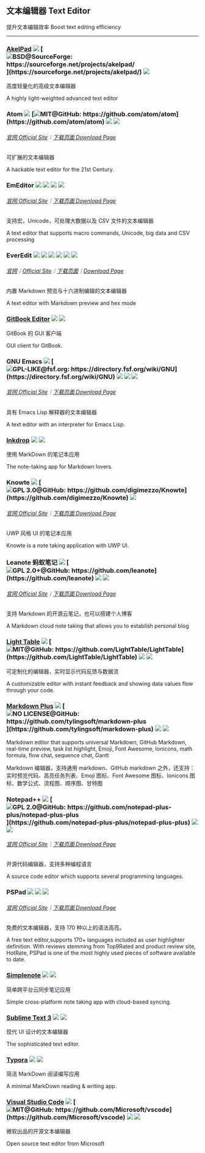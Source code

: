 ## 文本编辑器   Text Editor

提升文本编辑效率   Boost text editing efficiency

---

### [AkelPad](https://sourceforge.net/projects/akelpad/) ![](/assets/图片2.png) [![](/assets/open-source-icon.png "BSD@SourceForge: https://sourceforge.net/projects/akelpad/")](https://sourceforge.net/projects/akelpad/) ![](/assets/earth-globe.png)

高度轻量化的高级文本编辑器

A highly light-weighted advanced text editor

### Atom ![](/assets/图片2.png) [![](/assets/open-source-icon.png "MIT@GitHub: https://github.com/atom/atom")](https://github.com/atom/atom) ![](/assets/united-states.png) ![](/assets/usb.png)

###### [官网 Official Site](https://atom.io/)｜[下载页面 Download Page](https://github.com/atom/atom/releases)

可扩展的文本编辑器

A hackable text editor for the 21st Century.

### EmEditor ![](/assets/图片2.png) ![](/assets/earth-globe.png) ![](/assets/usb.png) ![](/assets/multi_platform.png)

###### [官网 Official Site](https://www.emeditor.com)｜[下载页面 Download Page](https://www.emeditor.com/download/)

支持宏，Unicode，可处理大数据以及 CSV 文件的文本编辑器

A text editor that supports macro commands, Unicode, big data and CSV processing

### EverEdit ![](/assets/图片2.png) ![](/assets/china.png) ![](/assets/united-states.png) ![](/assets/japan.png) ![](/assets/usb.png) ![](/assets/multi_platform.png)

###### [官网](http://www.everedit.net/)｜[Official Site](http://www.everedit.cn/)｜[下载页面](http://www.everedit.net/download)｜[Download Page](http://www.everedit.cn/download)

内置 Markdown 预览与十六进制编辑的文本编辑器

A text editor with Markdown preview and hex mode

### [GitBook Editor](https://www.gitbook.com/editor) ![](/assets/图片2.png) ![](/assets/united-states.png)

GitBook 的 GUI 客户端

GUI client for GitBook.

### GNU Emacs ![](/assets/图片2.png) [![](/assets/open-source-icon.png "GPL-LIKE@fsf.org: https://directory.fsf.org/wiki/GNU")](https://directory.fsf.org/wiki/GNU) ![](/assets/united-states.png) ![](/assets/usb.png) ![](/assets/multi_platform.png)

###### [官网 Official Site](https://www.gnu.org/software/emacs/)｜[下载页面 Download Page](https://www.gnu.org/software/emacs/download.html)

具有 Emacs Lisp 解释器的文本编辑器

A text editor with an interpreter for Emacs Lisp.

### [Inkdrop](https://www.inkdrop.info/) ![](/assets/earth-globe.png) ![](/assets/usb.png)

使用 MarkDown 的笔记本应用

The note-taking app for Markdown lovers.

### Knowte ![](/assets/图片2.png) [![](/assets/open-source-icon.png "GPL 3.0@GitHub: https://github.com/digimezzo/Knowte")](https://github.com/digimezzo/Knowte) ![](/assets/earth-globe.png)

###### [官网 Official Site](http://www.digimezzo.com/software/knowte-2/)｜[下载页面 Download Page](http://www.digimezzo.com/content/software/knowte/)

UWP 风格 UI 的笔记本应用

Knowte is a note taking application with UWP UI.

### Leanote 蚂蚁笔记 ![](/assets/图片2.png) [![](/assets/open-source-icon.png "GPL 2.0+@GitHub: https://github.com/leanote")](https://github.com/leanote) ![](/assets/earth-globe.png) ![](/assets/multi_platform.png)

###### [官网 Official Site](https://leanote.com/)｜[下载页面 Download Page](http://app.leanote.com/)

支持 Markdown 的开源云笔记，也可以搭建个人博客

A Markdown cloud note taking that allows you to establish personal blog

### [Light Table](http://lighttable.com/) ![](/assets/图片2.png) [![](/assets/open-source-icon.png "MIT@GitHub: https://github.com/LightTable/LightTable")](https://github.com/LightTable/LightTable) ![](/assets/earth-globe.png) ![](/assets/usb.png)

可定制化的编辑器，实时显示代码反馈与数据流

A customizable editor with instant feedback and showing data values flow through your code.

### [Markdown Plus](http://tylingsoft.com/markdown-plus/) ![](/assets/图片2.png) [![](/assets/open-source-icon.png "NO LICENSE@GitHub: https://github.com/tylingsoft/markdown-plus")](https://github.com/tylingsoft/markdown-plus) ![](/assets/united-states.png) ![](/assets/multi_platform.png)

Markdown editor that supports universal Markdown, GitHub Markdown, real-time preview, task list highlight, Emoji, Font Awesome, Ionicons, math formula, flow chat, sequence chat, Gantt

Markdown 编辑器，支持通用 markdown、GitHub markdown 之外，还支持：实时预览代码、高亮任务列表、Emoji 图标、Font Awesome 图标、Ionicons 图标、数学公式、流程图、顺序图、甘特图

### Notepad++ ![](/assets/图片2.png) [![](/assets/open-source-icon.png "GPL 2.0@GitHub: https://github.com/notepad-plus-plus/notepad-plus-plus")](https://github.com/notepad-plus-plus/notepad-plus-plus) ![](/assets/earth-globe.png) ![](/assets/usb.png)

###### [官网 Official Site](https://notepad-plus-plus.org/)｜[下载页面 Download Page](https://notepad-plus-plus.org/download/v7.3.3.html)

开源代码编辑器，支持多种编程语言

A source code editor which supports several programming languages.

### PSPad ![](/assets/图片2.png) ![](/assets/earth-globe.png) ![](/assets/usb.png)

###### [官网 Official Site](http://www.pspad.com/)｜[下载页面 Download Page](http://www.pspad.com/en/download.php)

免费的文本编辑器，支持 170 种以上的语法高亮。

A free text editor,supports 170+ languages included as user highlighter definition. With reviews stemming from Top9Rated and product review site, HotRate, PSPad is one of the most highly used pieces of software available to date.

### [Simplenote](https://simplenote.com/) ![](/assets/图片2.png) ![](/assets/earth-globe.png)

简单跨平台云同步笔记应用

Simple cross-platform note taking app with cloud-based syncing.

### [Sublime Text 3](http://www.sublimetext.com/3) ![](/assets/united-states.png) ![](/assets/usb.png)

现代 UI 设计的文本编辑器

The sophisticated text editor.

### [Typora](https://typora.io/) ![](/assets/图片2.png) ![](/assets/united-states.png)

简洁 MarkDown 阅读编写应用

A minimal MarkDown reading & writing app.

### [Visual Studio Code](https://code.visualstudio.com/) ![](/assets/图片2.png) [![](/assets/open-source-icon.png "MIT@GitHub: https://github.com/Microsoft/vscode")](https://github.com/Microsoft/vscode) ![](/assets/earth-globe.png) ![](/assets/usb.png)

微软出品的开源文本编辑器

Open source text editor from Microsoft

